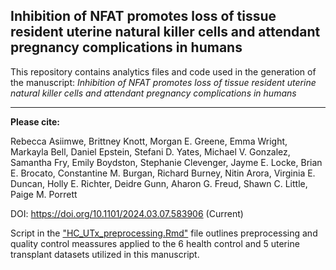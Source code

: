 ## Inhibition of NFAT promotes loss of tissue resident uterine natural killer cells and attendant pregnancy complications in humans

This repository contains analytics files and code used in the generation of the manuscript: *Inhibition of NFAT promotes loss of tissue resident uterine natural killer cells and attendant pregnancy complications in humans*
&nbsp;

-------------------------
**Please cite:**

Rebecca Asiimwe, Brittney Knott, Morgan E. Greene, Emma Wright, Markayla Bell, Daniel Epstein, Stefani D. Yates, Michael V. Gonzalez, Samantha Fry, Emily Boydston, Stephanie Clevenger, Jayme E. Locke, Brian E. Brocato, Constantine M. Burgan, Richard Burney, Nitin Arora, Virginia E. Duncan, Holly E. Richter, Deidre Gunn, Aharon G. Freud, Shawn C. Little, Paige M. Porrett

DOI: https://doi.org/10.1101/2024.03.07.583906 (Current)


Script in the ["HC_UTx_preprocessing.Rmd"](https://github.com/PorrettLab/Role-of-NFAT-in-uterine-NK-cell-tissue-residency/blob/main/HC_UTx_preprocessing.Rmd) file outlines preprocessing and quality control meassures applied to the 6 health control and 5 uterine transplant datasets utilized in this manuscript.

<!---
##### File descriptions:
-------------------------

| **SN** | **Directory** | **File**   | **Description** |
|----------------|------------|------------|------------|
|1|Upstream Analytics Pipelines||This file provides an example on how cellranger count was conducted to preprocess FASTQ files, align reads to the modified reference genome and construct raw count matrices for further downstream analysis|
|2|Downstream Analytics/scrublet_predictions||Notebook that depicts the workflow used to predict neotypic doublets in our sc/snRNA-seq data|
|3|Downstream Analytics/scrublet_predictions||RMD file that shows QC workflow as conducted in this study. A similar workflow was applied to all datasets analysed in this study|
|4|Downstream Analytics/scrublet_predictions||RMD file that shows the analysis workflow of scRNA-seq data using Seurat. A similar workflow was applied to all datasets analysed in this study|
--->


<!---

##### File descriptions:
-------------------------

| **SN** | **Directory** | **File**   | **Description** |
|----------------|------------|------------|------------|
|1||||
|2||||
|3||||
|4||||
--->
